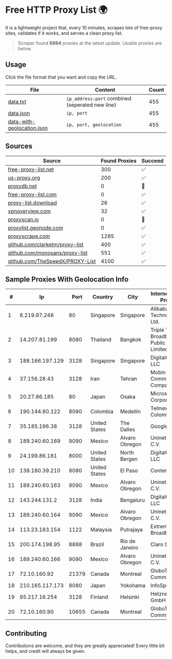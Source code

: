 
# Free HTTP Proxy List 🌍

It is a lightweight project that, every 10 minutes, scrapes lots of free-proxy sites, validates if it works, and serves a clean proxy list.


> Scraper found **6894** proxies at the latest update. Usable proxies are below.

## Usage

Click the file format that you want and copy the URL.


|File|Content|Count|
|----|-------|-----|
|[data.txt](https://raw.githubusercontent.com/themiralay/Proxy-List-World/master/data.txt)|`ip_address:port` combined (seperated new line)|455|
|[data.json](https://raw.githubusercontent.com/themiralay/Proxy-List-World/master/data.json)|`ip, port`|455|
|[data-with-geolocation.json](https://raw.githubusercontent.com/themiralay/Proxy-List-World/master/data-with-geolocation.json)|`ip, port, geolocation`|455|

## Sources

|Source|Found Proxies|Succeed|
|------|-------------|-------|
|[free-proxy-list.net](https://free-proxy-list.net)|300|✅|
|[us-proxy.org](https://www.us-proxy.org)|200|✅|
|[proxydb.net](http://proxydb.net)|0|🚫|
|[free-proxy-list.com](https://free-proxy-list.com/?page=&port=&type%5B%5D=http&type%5B%5D=https&up_time=0&search=Search)|0|✅|
|[proxy-list.download](https://www.proxy-list.download/HTTP)|26|✅|
|[vpnoverview.com](https://vpnoverview.com/privacy/anonymous-browsing/free-proxy-servers)|32|✅|
|[proxyscan.io](https://www.proxyscan.io)|0|🚫|
|[proxylist.geonode.com](https://proxylist.geonode.com/api/proxy-list?limit=300&page=1&sort_by=lastChecked&sort_type=desc&protocols=http,https)|0|✅|
|[proxyscrape.com](https://api.proxyscrape.com/v2/?request=displayproxies&protocol=http&timeout=10000&country=all&ssl=all&anonymity=all)|1285|✅|
|[github.com/clarketm/proxy-list](https://raw.githubusercontent.com/clarketm/proxy-list/master/proxy-list-raw.txt)|400|✅|
|[github.com/monosans/proxy-list](https://raw.githubusercontent.com/monosans/proxy-list/main/proxies/http.txt)|551|✅|
|[github.com/TheSpeedX/PROXY-List](https://raw.githubusercontent.com/TheSpeedX/PROXY-List/master/http.txt)|4100|✅|


## Sample Proxies With Geolocation Info

|#|Ip|Port|Country|City|Internet Service Provider|
|-|--|----|-------|----|-------------------------|
|1|8.219.97.248|80|Singapore|Singapore|Alibaba (US) Technology Co., Ltd.|
|2|14.207.81.199|8080|Thailand|Bangkok|Triple T Broadband Public Company Limited|
|3|188.166.197.129|3128|Singapore|Singapore|DigitalOcean, LLC|
|4|37.156.28.43|3128|Iran|Tehran|Mobin Net Communication Company|
|5|20.27.86.185|80|Japan|Osaka|Microsoft Corporation|
|6|190.144.80.122|8080|Colombia|Medellín|Telmex Colombia S.A.|
|7|35.185.196.38|3128|United States|The Dalles|Google LLC|
|8|189.240.60.169|9090|Mexico|Alvaro Obregon|Uninet S.A. de C.V.|
|9|24.199.86.181|8000|United States|North Bergen|DigitalOcean, LLC|
|10|139.180.39.210|8080|United States|El Paso|Conterra|
|11|189.240.60.163|9090|Mexico|Alvaro Obregon|Uninet S.A. de C.V.|
|12|143.244.131.2|3128|India|Bengaluru|DigitalOcean, LLC|
|13|189.240.60.164|9090|Mexico|Alvaro Obregon|Uninet S.A. de C.V.|
|14|113.23.183.154|1122|Malaysia|Putrajaya|Extreme Broadband|
|15|200.174.198.95|8888|Brazil|Rio de Janeiro|Claro S.A|
|16|189.240.60.166|9090|Mexico|Alvaro Obregon|Uninet S.A. de C.V.|
|17|72.10.160.92|21379|Canada|Montreal|GloboTech Communications|
|18|210.165.117.173|8080|Japan|Yokohama|InfoSphere|
|19|95.217.16.254|3128|Finland|Helsinki|Hetzner Online GmbH|
|20|72.10.160.90|10655|Canada|Montreal|GloboTech Communications|



## Contributing

Contributions are welcome, and they are greatly appreciated! Every
little bit helps, and credit will always be given.

